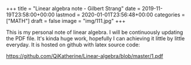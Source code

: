 +++
title = "Linear algebra note - Gilbert Strang"
date = 2019-11-19T23:58:00+00:00
lastmod = 2020-01-01T23:56:48+00:00
categories = ["MATH"]
draft = false
image = "img/111.jpg"
+++

This is my personal note of linear algebra. I will be continuously updating the
PDF file. It's kinda huge work, hopefully I can achieving it little by little
everyday. It is hosted on github with latex source code:

<https://github.com/QiKatherine/Linear-algebra/blob/master/1.pdf>
